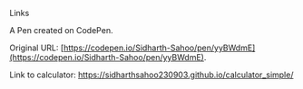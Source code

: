 Links

A Pen created on CodePen.

Original URL: [https://codepen.io/Sidharth-Sahoo/pen/yyBWdmE](https://codepen.io/Sidharth-Sahoo/pen/yyBWdmE).

Link to calculator: https://sidharthsahoo230903.github.io/calculator_simple/

